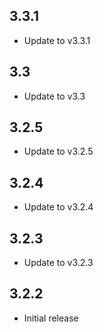 ## 3.3.1

- Update to v3.3.1

## 3.3

- Update to v3.3

## 3.2.5

- Update to v3.2.5

## 3.2.4

- Update to v3.2.4

## 3.2.3

- Update to v3.2.3

## 3.2.2

- Initial release